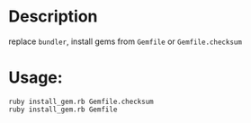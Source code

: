 # Description
replace ```bundler```, install gems from ```Gemfile``` or ```Gemfile.checksum```

# Usage:
```
ruby install_gem.rb Gemfile.checksum
ruby install_gem.rb Gemfile
```
